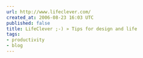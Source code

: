 ```yaml
---
url: http://www.lifeclever.com/
created_at: 2006-08-23 16:03 UTC
published: false
title: LifeClever ;-) » Tips for design and life
tags:
- productivity
- blog
---
```



